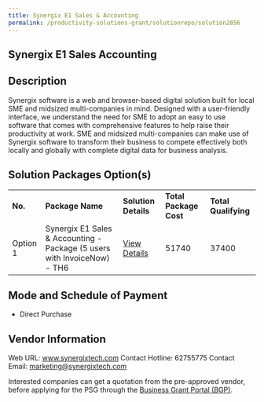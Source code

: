 ```yaml
---
title: Synergix E1 Sales & Accounting
permalink: /productivity-solutions-grant/solutionrepo/solution2856
---
```


## Synergix E1 Sales Accounting

## Description

Synergix software is a web and browser-based digital solution built for local SME and midsized multi-companies in mind. Designed with a user-friendly interface, we understand the need for SME to adopt an easy to use software that comes with comprehensive features to help raise their productivity at work. SME and midsized multi-companies can make use of Synergix software to transform their business to compete effectively both locally and globally with complete digital data for business analysis.

## Solution Packages Option(s)

<table>
<tr>
<td><b>No.</b></td>
<td><b>Package Name</b></td>
<td><b>Solution Details</b></td>
<td><b>Total Package Cost</b></td>
<td><b>Total Qualifying</b></td>
</tr>
<tr>
<td>Option 1</td>
<td>Synergix E1 Sales & Accounting - Package (5 users with InvoiceNow) - TH6</td>
<td><a href='https://www.gobusiness.gov.sg/images/psg/Synergix_E1_Sales__Acc_20210526_Desensitised_Annex_3_Part_1.pdf'>View Details</a></td>
<td>51740</td>
<td>37400</td>
</tr>
</table>

## Mode and Schedule of Payment

 - Direct Purchase

## Vendor Information

 Web URL: www.synergixtech.com 
Contact Hotline: 62755775 
Contact Email: marketing@synergixtech.com 


Interested companies can get a quotation from the pre-approved vendor, before applying for the PSG through the <a href='https://www.businessgrants.gov.sg/'>Business Grant Portal (BGP)</a>.
<script src="/jquery/resize-tables.js"></script>
